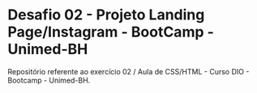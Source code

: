 # Desafio 02 - Projeto Landing Page/Instagram - BootCamp - Unimed-BH
Repositório referente ao exercício 02 / Aula de CSS/HTML - Curso DIO - Bootcamp - Unimed-BH. 
